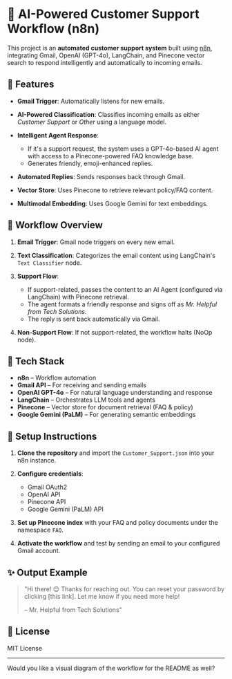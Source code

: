 # 📩 AI-Powered Customer Support Workflow (n8n)

This project is an **automated customer support system** built using [n8n](https://n8n.io), integrating Gmail, OpenAI (GPT-4o), LangChain, and Pinecone vector search to respond intelligently and automatically to incoming emails.

## 🔧 Features

* **Gmail Trigger**: Automatically listens for new emails.
* **AI-Powered Classification**: Classifies incoming emails as either *Customer Support* or *Other* using a language model.
* **Intelligent Agent Response**:

  * If it's a support request, the system uses a GPT-4o-based AI agent with access to a Pinecone-powered FAQ knowledge base.
  * Generates friendly, emoji-enhanced replies.
* **Automated Replies**: Sends responses back through Gmail.
* **Vector Store**: Uses Pinecone to retrieve relevant policy/FAQ content.
* **Multimodal Embedding**: Uses Google Gemini for text embeddings.

## 📁 Workflow Overview

1. **Email Trigger**: Gmail node triggers on every new email.
2. **Text Classification**: Categorizes the email content using LangChain's `Text Classifier` node.
3. **Support Flow**:

   * If support-related, passes the content to an AI Agent (configured via LangChain) with Pinecone retrieval.
   * The agent formats a friendly response and signs off as *Mr. Helpful from Tech Solutions*.
   * The reply is sent back automatically via Gmail.
4. **Non-Support Flow**: If not support-related, the workflow halts (NoOp node).

## 🧠 Tech Stack

* **n8n** – Workflow automation
* **Gmail API** – For receiving and sending emails
* **OpenAI GPT-4o** – For natural language understanding and response
* **LangChain** – Orchestrates LLM tools and agents
* **Pinecone** – Vector store for document retrieval (FAQ & policy)
* **Google Gemini (PaLM)** – For generating semantic embeddings

## 📌 Setup Instructions

1. **Clone the repository** and import the `Customer_Support.json` into your n8n instance.
2. **Configure credentials**:

   * Gmail OAuth2
   * OpenAI API
   * Pinecone API
   * Google Gemini (PaLM) API
3. **Set up Pinecone index** with your FAQ and policy documents under the namespace `FAQ`.
4. **Activate the workflow** and test by sending an email to your configured Gmail account.

## ✨ Output Example

> "Hi there! 😊 Thanks for reaching out. You can reset your password by clicking \[this link]. Let me know if you need more help!
>
> – Mr. Helpful from Tech Solutions"

## 📄 License

MIT License

---

Would you like a visual diagram of the workflow for the README as well?
